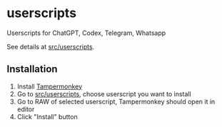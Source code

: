 # userscripts
Userscripts for ChatGPT, Codex, Telegram, Whatsapp

See details at [src/userscripts](src/userscripts).

## Installation
1. Install [Tampermonkey](https://www.tampermonkey.net/)
2. Go to [src/userscripts](src/userscripts), choose userscript you want to install
3. Go to RAW of selected userscript, Tampermonkey should open it in editor
4. Click "Install" button

